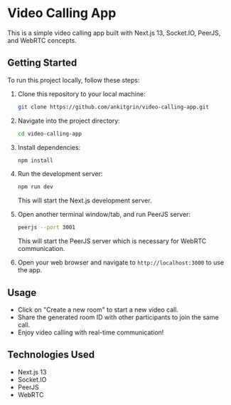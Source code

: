 # Video Calling App

This is a simple video calling app built with Next.js 13, Socket.IO, PeerJS, and WebRTC concepts.

## Getting Started

To run this project locally, follow these steps:

1. Clone this repository to your local machine:

   ```bash
   git clone https://github.com/ankitgrin/video-calling-app.git
   ```

2. Navigate into the project directory:

   ```bash
   cd video-calling-app
   ```

3. Install dependencies:

   ```bash
   npm install
   ```

4. Run the development server:

   ```bash
   npm run dev
   ```

   This will start the Next.js development server.

5. Open another terminal window/tab, and run PeerJS server:

   ```bash
   peerjs --port 3001
   ```

   This will start the PeerJS server which is necessary for WebRTC communication.

6. Open your web browser and navigate to `http://localhost:3000` to use the app.

## Usage

- Click on "Create a new room" to start a new video call.
- Share the generated room ID with other participants to join the same call.
- Enjoy video calling with real-time communication!

## Technologies Used

- Next.js 13
- Socket.IO
- PeerJS
- WebRTC
